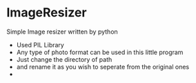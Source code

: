 # ImageResizer

Simple Image resizer written by python 

- Used PIL Library 
- Any type of photo format can be used in this little program
- Just change the directory of path
- and rename it as you wish to seperate from the original ones
- 
